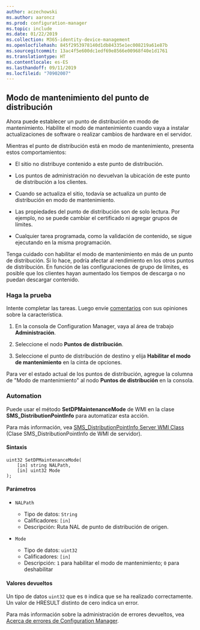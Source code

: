 ```yaml
---
author: aczechowski
ms.author: aaroncz
ms.prod: configuration-manager
ms.topic: include
ms.date: 01/22/2019
ms.collection: M365-identity-device-management
ms.openlocfilehash: 845f2953978140d1db84335e1ec008219a61e87b
ms.sourcegitcommit: 13ac4f5e600dc1edf69e8566e00968f40e1d1761
ms.translationtype: HT
ms.contentlocale: es-ES
ms.lasthandoff: 09/11/2019
ms.locfileid: "70902007"
---
```

## <a name="bkmk_dpmaint"></a> Modo de mantenimiento del punto de distribución 
<!--3555754-->

Ahora puede establecer un punto de distribución en modo de mantenimiento. Habilite el modo de mantenimiento cuando vaya a instalar actualizaciones de software o realizar cambios de hardware en el servidor.

Mientras el punto de distribución está en modo de mantenimiento, presenta estos comportamientos: 

- El sitio no distribuye contenido a este punto de distribución.  

- Los puntos de administración no devuelvan la ubicación de este punto de distribución a los clientes. 

- Cuando se actualiza el sitio, todavía se actualiza un punto de distribución en modo de mantenimiento. 

- Las propiedades del punto de distribución son de solo lectura. Por ejemplo, no se puede cambiar el certificado ni agregar grupos de límites.  

- Cualquier tarea programada, como la validación de contenido, se sigue ejecutando en la misma programación. 

Tenga cuidado con habilitar el modo de mantenimiento en más de un punto de distribución. Si lo hace, podría afectar al rendimiento en los otros puntos de distribución. En función de las configuraciones de grupo de límites, es posible que los clientes hayan aumentado los tiempos de descarga o no puedan descargar contenido. 


### <a name="try-it-out"></a>Haga la prueba

Intente completar las tareas. Luego envíe [comentarios](/sccm/core/understand/find-help#product-feedback) con sus opiniones sobre la característica.

1. En la consola de Configuration Manager, vaya al área de trabajo **Administración**.  

2. Seleccione el nodo **Puntos de distribución**.  

3. Seleccione el punto de distribución de destino y elija **Habilitar el modo de mantenimiento** en la cinta de opciones.  

Para ver el estado actual de los puntos de distribución, agregue la columna de "Modo de mantenimiento" al nodo **Puntos de distribución** en la consola. 


### <a name="automation"></a>Automation

Puede usar el método **SetDPMaintenanceMode** de WMI en la clase **SMS_DistributionPointInfo** para automatizar esta acción. 

Para más información, vea [SMS_DistributionPointInfo Server WMI Class](/sccm/develop/reference/core/servers/configure/sms_distributionpointinfo-server-wmi-class) (Clase SMS_DistributionPointInfo de WMI de servidor). 

#### <a name="syntax"></a>Sintaxis

``` MOF
uint32 SetDPMaintenanceMode(
    [in] string NALPath, 
    [in] uint32 Mode
);
```

#### <a name="parameters"></a>Parámetros  
- `NALPath`  
    - Tipo de datos: `String`  
    - Calificadores: `[in]`  
    - Descripción: Ruta NAL de punto de distribución de origen.  

- `Mode`  
    - Tipo de datos: `uint32` 
    - Calificadores: `[in]`  
    - Descripción: `1` para habilitar el modo de mantenimiento; `0` para deshabilitar  

#### <a name="return-values"></a>Valores devueltos  
Un tipo de datos `uint32` que es `0` indica que se ha realizado correctamente. Un valor de HRESULT distinto de cero indica un error.  

Para más información sobre la administración de errores devueltos, vea [Acerca de errores de Configuration Manager](/sccm/develop/core/understand/about-configuration-manager-errors).  


